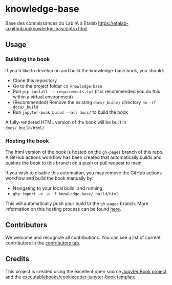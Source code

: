 # knowledge-base

Base des connaissances du Lab IA à Etalab 
https://etalab-ia.github.io/knowledge-base/intro.html
## Usage

### Building the book

If you'd like to develop on and build the knowledge-base book, you should:

- Clone this repository
- Go to the project folder `cd knowledge-base` 
- Run `pip install -r requirements.txt` (it is recommended you do this within a virtual environment)
- (Recommended) Remove the existing `docs/_build/` directory `rm -rf docs/_build`
- Run `jupyter-book build --all docs/` to build the book

A fully-rendered HTML version of the book will be built in `docs/_build/html/`.

### Hosting the book

The html version of the book is hosted on the `gh-pages` branch of this repo. A GitHub actions workflow has been created that automatically builds and pushes the book to this branch on a push or pull request to main.

If you wish to disable this automation, you may remove the GitHub actions workflow and build the book manually by:

- Navigating to your local build; and running,
- `ghp-import -n -p -f knowledge-base/_build/html`

This will automatically push your build to the `gh-pages` branch. More information on this hosting process can be found [here](https://jupyterbook.org/publish/gh-pages.html#manually-host-your-book-with-github-pages).

## Contributors

We welcome and recognize all contributions. You can see a list of current contributors in the [contributors tab](https://github.com/etalab-ia/knowledge_base/graphs/contributors).

## Credits

This project is created using the excellent open source [Jupyter Book project](https://jupyterbook.org/) and the [executablebooks/cookiecutter-jupyter-book template](https://github.com/executablebooks/cookiecutter-jupyter-book).
